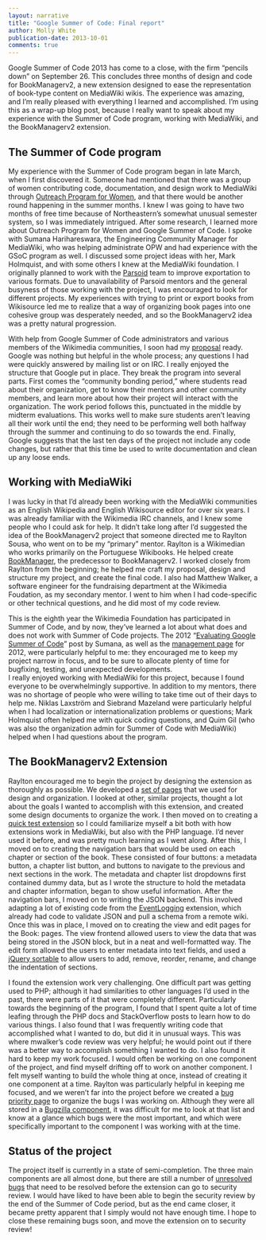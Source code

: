 ```yaml
---
layout: narrative
title: "Google Summer of Code: Final report"
author: Molly White
publication-date: 2013-10-01
comments: true
---
```


Google Summer of Code 2013 has come to a close, with the firm “pencils down” on September 26. This concludes three months of design and code for BookManagerv2, a new extension designed to ease the representation of book-type content on MediaWiki wikis. The experience was amazing, and I’m really pleased with everything I learned and accomplished. I’m using this as a wrap-up blog post, because I really want to speak about my experience with the Summer of Code program, working with MediaWiki, and the BookManagerv2 extension.

<h2 id="thesummerofcodeprogram">The Summer of Code program</h2>

My experience with the Summer of Code program began in late March, when I first discovered it. Someone had mentioned that there was a group of women contributing code, documentation, and design work to MediaWiki through <a href="https://wiki.gnome.org/OutreachProgramForWomen">Outreach Program for Women</a>, and that there would be another round happening in the summer months. I knew I was going to have two months of free time because of Northeastern’s somewhat unusual semester system, so I was immediately intrigued. After some research, I learned more about Outreach Program for Women and Google Summer of Code. I spoke with Sumana Harihareswara, the Engineering Community Manager for MediaWiki, who was helping administrate OPW and had experience with the GSoC program as well. I discussed some project ideas with her, Mark Holmquist, and with some others I knew at the MediaWiki foundation. I originally planned to work with the <a href="http://www.mediawiki.org/wiki/Parsoid">Parsoid</a> team to improve exportation to various formats. Due to unavailability of Parsoid mentors and the general busyness of those working with the project, I was encouraged to look for different projects. My experiences with trying to print or export books from Wikisource led me to realize that a way of organizing book pages into one cohesive group was desperately needed, and so the BookManagerv2 idea was a pretty natural progression.

With help from Google Summer of Code administrators and various members of the Wikimedia communities, I soon had my <a href="http://www.mediawiki.org/wiki/User:GorillaWarfare/Proposal">proposal</a> ready. Google was nothing but helpful in the whole process; any questions I had were quickly answered by mailing list or on IRC. I really enjoyed the structure that Google put in place. They break the program into several parts. First comes the “community bonding period,” where students read about their organization, get to know their mentors and other community members, and learn more about how their project will interact with the organization. The work period follows this, punctuated in the middle by midterm evaluations. This works well to make sure students aren’t leaving all their work until the end; they need to be performing well both halfway through the summer and continuing to do so towards the end. Finally, Google suggests that the last ten days of the project not include any code changes, but rather that this time be used to write documentation and clean up any loose ends.

<h2 id="workingwithmediawiki">Working with MediaWiki</h2>

I was lucky in that I’d already been working with the MediaWiki communities as an English Wikipedia and English Wikisource editor for over six years. I was already familiar with the Wikimedia IRC channels, and I knew some people who I could ask for help. It didn’t take long after I’d suggested the idea of the BookManagerv2 project that someone directed me to Raylton Sousa, who went on to be my “primary” mentor. Raylton is a Wikimedian who works primarily on the Portuguese Wikibooks. He helped create <a href="http://www.mediawiki.org/wiki/Extension:BookManager">BookManager</a>, the predecessor to BookManagerv2. I worked closely from Raylton from the beginning; he helped me craft my proposal, design and structure my project, and create the final code. I also had Matthew Walker, a software engineer for the fundraising department at the Wikimedia Foudation, as my secondary mentor. I went to him when I had code-specific or other technical questions, and he did most of my code review.

This is the eighth year the Wikimedia Foundation has participated in Summer of Code, and by now, they’ve learned a lot about what does and does not work with Summer of Code projects. The 2012 “<a href="http://lists.wikimedia.org/pipermail/wikitech-l/2012-November/064498.html">Evaluating Google Summer of Code</a>” post by Sumana, as well as the <a href="https://www.mediawiki.org/wiki/Summer_of_Code_2012/management">management page</a> for 2012, were particularly helpful to me: they encouraged me to keep my project narrow in focus, and to be sure to allocate plenty of time for bugfixing, testing, and unexpected developments. <br>
I really enjoyed working with MediaWiki for this project, because I found everyone to be overwhelmingly supportive. In addition to my mentors, there was no shortage of people who were willing to take time out of their days to help me. Niklas Laxström and Siebrand Mazeland were particularly helpful when I had localization or internationalization problems or questions; Mark Holmquist often helped me with quick coding questions, and Quim Gil (who was also the organization admin for Summer of Code with MediaWiki) helped when I had questions about the program.

<h2 id="thebookmanagerv2extension">The BookManagerv2 Extension</h2>

Raylton encouraged me to begin the project by designing the extension as thoroughly as possible. We developed a <a href="https://meta.wikimedia.org/wiki/Book_management">set of pages</a> that we used for design and organization. I looked at other, similar projects, thought a lot about the goals I wanted to accomplish with this extension, and created some design documents to organize the work. I then moved on to creating a <a href="https://github.com/molly/molly-extension">quick test extension</a> so I could familiarize myself a bit both with how extensions work in MediaWiki, but also with the PHP language. I’d never used it before, and was pretty much learning as I went along. After this, I moved on to creating the navigation bars that would be used on each chapter or section of the book. These consisted of four buttons: a metadata button, a chapter list button, and buttons to navigate to the previous and next sections in the work. The metadata and chapter list dropdowns first contained dummy data, but as I wrote the structure to hold the metadata and chapter information, began to show useful information. After the navigation bars, I moved on to writing the JSON backend. This involved adapting a lot of existing code from the <a href="https://www.mediawiki.org/wiki/Extension:EventLogging">EventLogging</a> extension, which already had code to validate JSON and pull a schema from a remote wiki. Once this was in place, I moved on to creating the view and edit pages for the Book: pages. The view frontend allowed users to view the data that was being stored in the JSON block, but in a neat and well-formatted way. The edit form allowed the users to enter metadata into text fields, and used a <a href="http://jqueryui.com/sortable/">jQuery sortable</a> to allow users to add, remove, reorder, rename, and change the indentation of sections.

I found the extension work very challenging. One difficult part was getting used to PHP; although it had similarities to other languages I’d used in the past, there were parts of it that were completely different. Particularly towards the beginning of the program, I found that I spent quite a lot of time leafing through the PHP docs and StackOverflow posts to learn how to do various things. I also found that I was frequently writing code that accomplished what I wanted to do, but did it in unusual ways. This was where mwalker’s code review was very helpful; he would point out if there was a better way to accomplish something I wanted to do. I also found it hard to keep my work focused. I would often be working on one component of the project, and find myself drifting off to work on another component. I felt myself wanting to build the whole thing at once, instead of creating it one component at a time. Raylton was particularly helpful in keeping me focused, and we weren’t far into the project before we created a <a href="https://meta.wikimedia.org/wiki/Book_management/Bug_priority">bug priority page</a> to organize the bugs I was working on. Although they were all stored in a <a href="https://bugzilla.wikimedia.org/buglist.cgi?component=BookManagerv2&amp;list_id=215201">Bugzilla component</a>, it was difficult for me to look at that list and know at a glance which bugs were the most important, and which were specifically important to the component I was working with at the time.

<h2 id="statusoftheproject">Status of the project</h2>

The project itself is currently in a state of semi-completion. The three main components are all almost done, but there are still a number of <a href="https://meta.wikimedia.org/wiki/Book_management/Bug_priority">unresolved bugs</a> that need to be resolved before the extension can go to security review. I would have liked to have been able to begin the security review by the end of the Summer of Code period, but as the end came closer, it became pretty apparent that I simply would not have enough time. I hope to close these remaining bugs soon, and move the extension on to security review!
